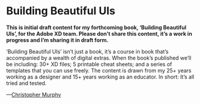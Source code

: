 Building Beautiful UIs
======================

**This is initial draft content for my forthcoming book, ‘Building Beautiful UIs’, for the Adobe XD team. Please don’t share this content, it’s a work in progress and I’m sharing it in draft form.**

‘Building Beautiful UIs’ isn’t just a book, it’s a course in book that’s accompanied by a wealth of digital extras. When the book’s published we’ll be including: 30+ XD files; 5 printable cheat sheets; and a series of templates that you can use freely. The content is drawn from my 25+ years working as a designer and 15+ years working as an educator. In short: It’s all tried and tested.

—[Christopher Murphy](https://www.twitter.com/fehler)
